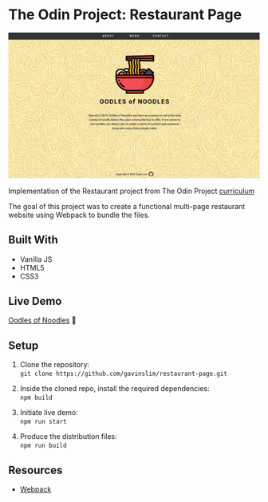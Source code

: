 # The Odin Project: Restaurant Page

<img src="image/front-page.png" alt="about-page"/> 

Implementation of the Restaurant project from The Odin Project [curriculum](https://www.theodinproject.com/)

The goal of this project was to create a functional multi-page restaurant website using Webpack to bundle the files.

## Built With

- Vanilla JS
- HTML5
- CSS3

## Live Demo

[Oodles of Noodles](http://gavinslim.com/restaurant-page/) :ramen:

## Setup

1. Clone the repository:<br>```git clone https://github.com/gavinslim/restaurant-page.git```

2. Inside the cloned repo, install the required dependencies:<br>```npm build```

3. Initiate live demo:<br>```npm run start```

4. Produce the distribution files:<br>```npm run build```

## Resources

- [Webpack](https://webpack.js.org/guides/getting-started/#using-a-configuration)
